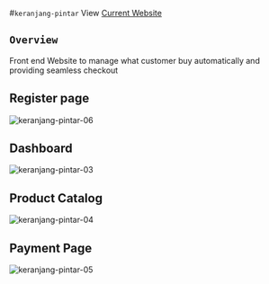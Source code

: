 #`keranjang-pintar`
View [Current Website](https://winatungmiharja.github.io/keranjang-pintar/)

## `Overview`
Front end Website to manage what customer buy automatically and providing seamless checkout

## Register page
![keranjang-pintar-06](https://user-images.githubusercontent.com/64743796/121129529-0f132900-c868-11eb-874d-1906bf898718.png)

## Dashboard
![keranjang-pintar-03](https://user-images.githubusercontent.com/64743796/121129525-0de1fc00-c868-11eb-8b7e-798a136fa454.png)

## Product Catalog
![keranjang-pintar-04](https://user-images.githubusercontent.com/64743796/121129538-120e1980-c868-11eb-83b6-a926466e0959.png)

## Payment Page
![keranjang-pintar-05](https://user-images.githubusercontent.com/64743796/121129515-0ae70b80-c868-11eb-82dd-ad41022a444e.png)
